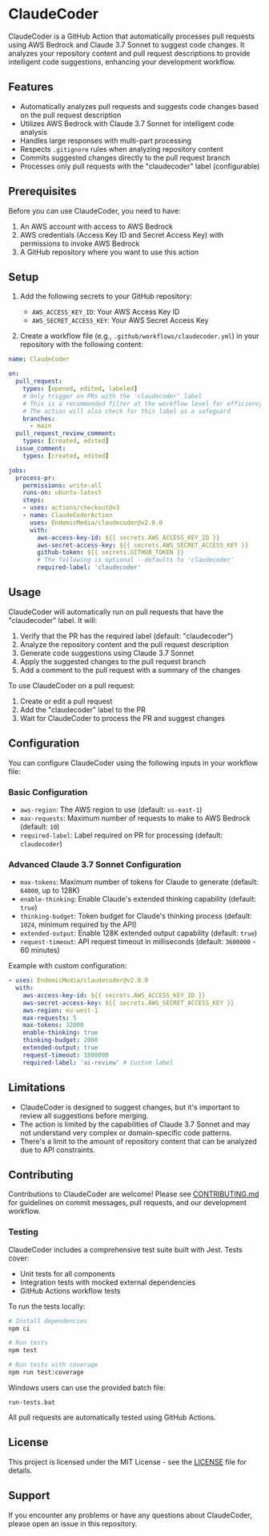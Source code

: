 # ClaudeCoder

ClaudeCoder is a GitHub Action that automatically processes pull requests using AWS Bedrock and Claude 3.7 Sonnet to suggest code changes. It analyzes your repository content and pull request descriptions to provide intelligent code suggestions, enhancing your development workflow.

## Features

- Automatically analyzes pull requests and suggests code changes based on the pull request description
- Utilizes AWS Bedrock with Claude 3.7 Sonnet for intelligent code analysis
- Handles large responses with multi-part processing
- Respects `.gitignore` rules when analyzing repository content
- Commits suggested changes directly to the pull request branch
- Processes only pull requests with the "claudecoder" label (configurable)

## Prerequisites

Before you can use ClaudeCoder, you need to have:

1. An AWS account with access to AWS Bedrock
2. AWS credentials (Access Key ID and Secret Access Key) with permissions to invoke AWS Bedrock
3. A GitHub repository where you want to use this action

## Setup

1. Add the following secrets to your GitHub repository:
   - `AWS_ACCESS_KEY_ID`: Your AWS Access Key ID
   - `AWS_SECRET_ACCESS_KEY`: Your AWS Secret Access Key

2. Create a workflow file (e.g., `.github/workflows/claudecoder.yml`) in your repository with the following content:

```yaml
name: ClaudeCoder

on:
  pull_request:
    types: [opened, edited, labeled]
    # Only trigger on PRs with the 'claudecoder' label
    # This is a recommended filter at the workflow level for efficiency
    # The action will also check for this label as a safeguard
    branches:
      - main
  pull_request_review_comment:
    types: [created, edited]
  issue_comment:
    types: [created, edited]

jobs:
  process-pr:
    permissions: write-all
    runs-on: ubuntu-latest
    steps:
    - uses: actions/checkout@v3
    - name: ClaudeCoderAction
      uses: EndemicMedia/claudecoder@v2.0.0
      with:
        aws-access-key-id: ${{ secrets.AWS_ACCESS_KEY_ID }}
        aws-secret-access-key: ${{ secrets.AWS_SECRET_ACCESS_KEY }}
        github-token: ${{ secrets.GITHUB_TOKEN }}
        # The following is optional - defaults to 'claudecoder'
        required-label: 'claudecoder'
```

## Usage

ClaudeCoder will automatically run on pull requests that have the "claudecoder" label. It will:

1. Verify that the PR has the required label (default: "claudecoder")
2. Analyze the repository content and the pull request description
3. Generate code suggestions using Claude 3.7 Sonnet
4. Apply the suggested changes to the pull request branch
5. Add a comment to the pull request with a summary of the changes

To use ClaudeCoder on a pull request:
1. Create or edit a pull request
2. Add the "claudecoder" label to the PR
3. Wait for ClaudeCoder to process the PR and suggest changes

## Configuration

You can configure ClaudeCoder using the following inputs in your workflow file:

### Basic Configuration
- `aws-region`: The AWS region to use (default: `us-east-1`)
- `max-requests`: Maximum number of requests to make to AWS Bedrock (default: `10`)
- `required-label`: Label required on PR for processing (default: `claudecoder`)

### Advanced Claude 3.7 Sonnet Configuration
- `max-tokens`: Maximum number of tokens for Claude to generate (default: `64000`, up to 128K)
- `enable-thinking`: Enable Claude's extended thinking capability (default: `true`)
- `thinking-budget`: Token budget for Claude's thinking process (default: `1024`, minimum required by the API)
- `extended-output`: Enable 128K extended output capability (default: `true`)
- `request-timeout`: API request timeout in milliseconds (default: `3600000` - 60 minutes)

Example with custom configuration:

```yaml
- uses: EndemicMedia/claudecoder@v2.0.0
  with:
    aws-access-key-id: ${{ secrets.AWS_ACCESS_KEY_ID }}
    aws-secret-access-key: ${{ secrets.AWS_SECRET_ACCESS_KEY }}
    aws-region: eu-west-1
    max-requests: 5
    max-tokens: 32000
    enable-thinking: true
    thinking-budget: 2000
    extended-output: true
    request-timeout: 1800000
    required-label: 'ai-review' # Custom label
```

## Limitations

- ClaudeCoder is designed to suggest changes, but it's important to review all suggestions before merging.
- The action is limited by the capabilities of Claude 3.7 Sonnet and may not understand very complex or domain-specific code patterns.
- There's a limit to the amount of repository content that can be analyzed due to API constraints.

## Contributing

Contributions to ClaudeCoder are welcome! Please see [CONTRIBUTING.md](../CONTRIBUTING.md) for guidelines on commit messages, pull requests, and our development workflow.

### Testing

ClaudeCoder includes a comprehensive test suite built with Jest. Tests cover:

- Unit tests for all components
- Integration tests with mocked external dependencies
- GitHub Actions workflow tests

To run the tests locally:

```bash
# Install dependencies
npm ci

# Run tests
npm test

# Run tests with coverage
npm run test:coverage
```

Windows users can use the provided batch file:
```
run-tests.bat
```

All pull requests are automatically tested using GitHub Actions.

## License

This project is licensed under the MIT License - see the [LICENSE](LICENSE) file for details.

## Support

If you encounter any problems or have any questions about ClaudeCoder, please open an issue in this repository.
